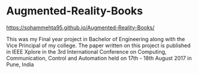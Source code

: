 # Augmented-Reality-Books

https://sohammehta95.github.io/Augmented-Reality-Books/


This was my Final year project in Bachelor of Engineering along with the Vice Principal of my college. The paper written on this project is published in IEEE Xplore in the 3rd International Conference on Computing, Communication, Control and Automation held on 17th - 18th August 2017 in Pune, India 
